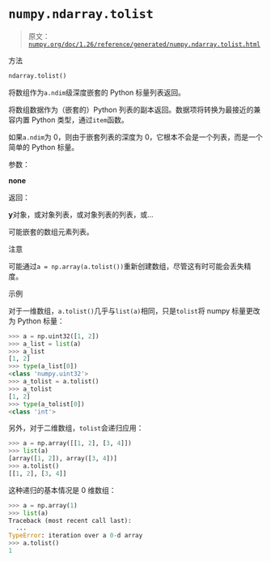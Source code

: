 # `numpy.ndarray.tolist  `

> 原文：[`numpy.org/doc/1.26/reference/generated/numpy.ndarray.tolist.html`](https://numpy.org/doc/1.26/reference/generated/numpy.ndarray.tolist.html)  

方法  

```py
ndarray.tolist()
```

将数组作为`a.ndim`级深度嵌套的 Python 标量列表返回。

将数组数据作为（嵌套的）Python 列表的副本返回。数据项将转换为最接近的兼容内置 Python 类型，通过`item`函数。  

如果`a.ndim`为 0，则由于嵌套列表的深度为 0，它根本不会是一个列表，而是一个简单的 Python 标量。  

参数：  

**none**  

返回：  

**y**对象，或对象列表，或对象列表的列表，或…

可能嵌套的数组元素列表。  

注意  

可能通过`a = np.array(a.tolist())`重新创建数组，尽管这有时可能会丢失精度。  

示例  

对于一维数组，`a.tolist()`几乎与`list(a)`相同，只是`tolist`将 numpy 标量更改为 Python 标量：  

```py
>>> a = np.uint32([1, 2])
>>> a_list = list(a)
>>> a_list
[1, 2]
>>> type(a_list[0])
<class 'numpy.uint32'>
>>> a_tolist = a.tolist()
>>> a_tolist
[1, 2]
>>> type(a_tolist[0])
<class 'int'> 
```

另外，对于二维数组，`tolist`会递归应用：  

```py
>>> a = np.array([[1, 2], [3, 4]])
>>> list(a)
[array([1, 2]), array([3, 4])]
>>> a.tolist()
[[1, 2], [3, 4]] 
```

这种递归的基本情况是 0 维数组：  

```py
>>> a = np.array(1)
>>> list(a)
Traceback (most recent call last):
  ...
TypeError: iteration over a 0-d array
>>> a.tolist()
1 
```
